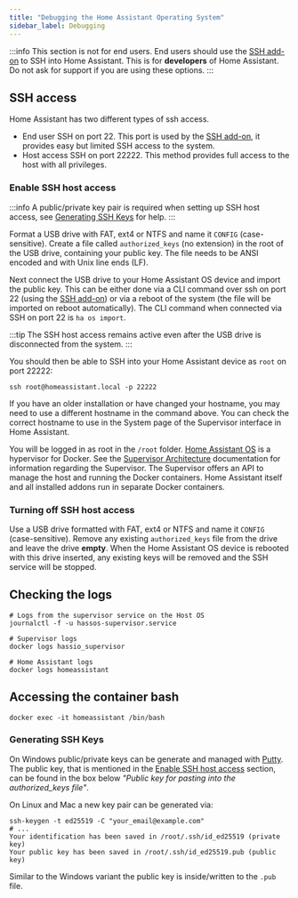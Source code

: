 ```yaml
---
title: "Debugging the Home Assistant Operating System"
sidebar_label: Debugging
---
```


:::info
This section is not for end users. End users should use the [SSH add-on] to SSH into Home Assistant. This is for **developers** of Home Assistant. Do not ask for support if you are using these options.
:::

[SSH add-on]: https://github.com/home-assistant/hassio-addons/tree/master/ssh

## SSH access

Home Assistant has two different types of ssh access.
- End user SSH on port 22. This port is used by the [SSH add-on], it provides easy but limited SSH access to the system.
- Host access SSH on port 22222. This method provides full access to the host with all privileges.

### Enable SSH host access

:::info
A public/private key pair is required when setting up SSH host access, see [Generating SSH Keys](#generating-ssh-keys) for help.
:::

Format a USB drive with FAT, ext4 or NTFS and name it `CONFIG` (case-sensitive). Create a file called `authorized_keys` (no extension) in the root of the USB drive, containing your public key. The file needs to be ANSI encoded and with Unix line ends (LF).

Next connect the USB drive to your Home Assistant OS device and import the public key. This can be either done via a CLI command over ssh on port 22 (using the [SSH add-on]) or via a reboot of the system (the file will be imported on reboot automatically). The CLI command when connected via SSH on port 22 is `ha os import`.

:::tip
The SSH host access remains active even after the USB drive is disconnected from the system.
:::

You should then be able to SSH into your Home Assistant device as `root` on port 22222:

```shell
ssh root@homeassistant.local -p 22222
```

If you have an older installation or have changed your hostname, you may need to use a different hostname in the command above. You can check the correct hostname to use in the System page of the Supervisor interface in Home Assistant.

You will be logged in as root in the ```/root``` folder. [Home Assistant OS] is a hypervisor for Docker. See the [Supervisor Architecture] documentation for information regarding the Supervisor. The Supervisor offers an API to manage the host and running the Docker containers. Home Assistant itself and all installed addons run in separate Docker containers.

[CLI tasks]: https://www.home-assistant.io/hassio/commandline/
[Home Assistant OS]: https://github.com/home-assistant/operating-system
[Supervisor Architecture]: /architecture_index.md

### Turning off SSH host access

Use a USB drive formatted with FAT, ext4 or NTFS and name it `CONFIG` (case-sensitive). Remove any existing `authorized_keys` file from the drive and leave the drive **empty**. When the Home Assistant OS device is rebooted with this drive inserted, any existing keys will be removed and the SSH service will be stopped.

## Checking the logs

```shell
# Logs from the supervisor service on the Host OS
journalctl -f -u hassos-supervisor.service

# Supervisor logs
docker logs hassio_supervisor

# Home Assistant logs
docker logs homeassistant
```

## Accessing the container bash

```shell
docker exec -it homeassistant /bin/bash
```

[windows-keys]: https://www.digitalocean.com/community/tutorials/how-to-use-ssh-keys-with-putty-on-digitalocean-droplets-windows-users

### Generating SSH Keys

On Windows public/private keys can be generate and managed with [Putty][windows-keys]. The public key, that is mentioned in the [Enable SSH host access](#enable-ssh-host-access) section, can be found in the box below _"Public key for pasting into the authorized_keys file"_.

On Linux and Mac a new key pair can be generated via:
```shell
ssh-keygen -t ed25519 -C "your_email@example.com"
# ...
Your identification has been saved in /root/.ssh/id_ed25519 (private key)
Your public key has been saved in /root/.ssh/id_ed25519.pub (public key)
```

Similar to the Windows variant the public key is inside/written to the `.pub` file.
